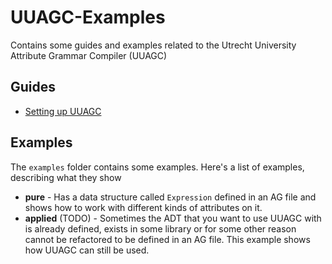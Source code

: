 # UUAGC-Examples
Contains some guides and examples related to the Utrecht University Attribute Grammar Compiler (UUAGC) 

## Guides
- [Setting up UUAGC](https://github.com/FPtje/UUAGC-Examples/wiki/Setting-up-UUAGC)

## Examples
The `examples` folder contains some examples. Here's a list of examples, describing what they show

- **pure** - Has a data structure called `Expression` defined in an AG file and shows how to work with different kinds of attributes on it.
- **applied** (TODO) - Sometimes the ADT that you want to use UUAGC with is already defined, exists in some library or for some other reason cannot be refactored to be defined in an AG file. This example shows how UUAGC can still be used.
